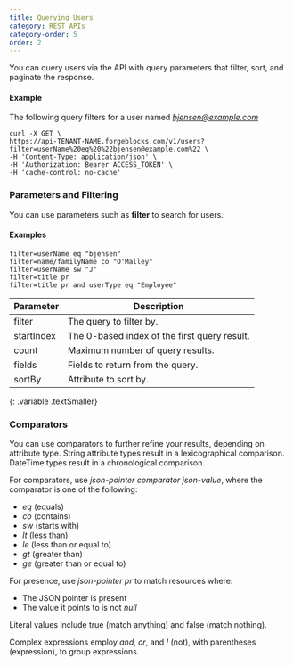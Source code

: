```yaml
---
title: Querying Users
category: REST APIs
category-order: 5
order: 2
---
```



You can query users via the API with query parameters that filter, sort, and paginate the response. 


#### Example

The following query filters for a user named *bjensen@example.com*

```
curl -X GET \
https://api-TENANT-NAME.forgeblocks.com/v1/users?filter=userName%20eq%20%22bjensen@example.com%22 \
-H 'Content-Type: application/json' \
-H 'Authorization: Bearer ACCESS_TOKEN' \
-H 'cache-control: no-cache' 
```

### Parameters and Filtering

You can use parameters such as **filter** to search for users.

#### Examples

```
filter=userName eq "bjensen"
filter=name/familyName co "O'Malley"
filter=userName sw "J"
filter=title pr
filter=title pr and userType eq "Employee"
```

| Parameter |  Description |
|--------|-------------|
filter | The query to filter by.
startIndex | The 0-based index of the first query result.                     |
count | Maximum number of query results. 
fields | Fields to return from the query.
sortBy | Attribute to sort by.
{: .variable .textSmaller} 


### Comparators

You can use comparators to further refine your results, depending on attribute type. 
String attribute types result in a lexicographical comparison. DateTime types
result in a chronological comparison.

For comparators, use *json-pointer* *comparator*  *json-value*, where the comparator
 is one of the following:
 
* *eq* (equals)
* *co* (contains)
* *sw* (starts with)
* *lt* (less than)
* *le* (less than or equal to)
* *gt* (greater than)
* *ge* (greater than or equal to)

For presence, use *json-pointer* *pr* to match resources where:

* The JSON pointer is present
* The value it points to is not *null*

Literal values include true (match anything) and false (match nothing).

Complex expressions employ *and*, *or*, and *!* (not), with parentheses (expression), to group expressions.
    
<br>


